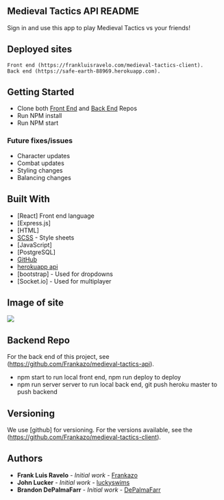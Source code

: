 ## Medieval Tactics API README

Sign in and use this app to play Medieval Tactics vs your friends!

## Deployed sites

    Front end (https://frankluisravelo.com/medieval-tactics-client).
    Back end (https://safe-earth-88969.herokuapp.com).

## Getting Started

- Clone both [Front End](https://github.com/Frankazo/medieval-tactics-client) and [Back End](https://github.com/Frankazo/medieval-tactics-api) Repos
- Run NPM install
- Run NPM start

### Future fixes/issues

- Character updates
- Combat updates
- Styling changes
- Balancing changes

## Built With

- [React] Front end language
- [Express.js]
- [HTML]
- [SCSS](https://sass-lang.com/) - Style sheets
- [JavaScript]
- [PostgreSQL]
- [GitHub](https://github.com/)
- [herokuapp api](https://www.heroku.com/)
- [bootstrap] - Used for dropdowns
- [Socket.io] - Used for multiplayer

## Image of site

![](images/)

## Backend Repo

For the back end of this project, see (https://github.com/Frankazo/medieval-tactics-api).

- npm start to run local front end, npm run deploy to deploy
- npm run server server to run local back end, git push heroku master to push backend

## Versioning

We use [github] for versioning. For the versions available, see the (https://github.com/Frankazo/medieval-tactics-client).

## Authors

- **Frank Luis Ravelo** - _Initial work_ - [Frankazo](https://github.com/Frankazo)
- **John Lucker** - _Initial work_ - [luckyswims](https://github.com/luckyswims)
- **Brandon DePalmaFarr** - _Initial work_ - [DePalmaFarr](https://github.com/DePalmaFarr)
